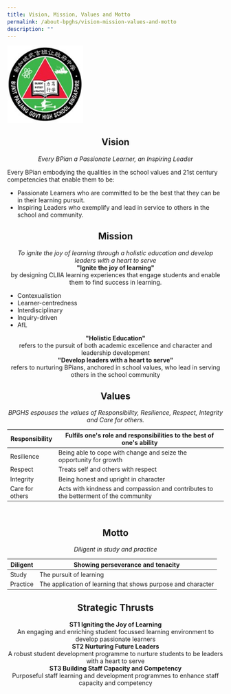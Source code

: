 ```yaml
---
title: Vision, Mission, Values and Motto
permalink: /about-bpghs/vision-mission-values-and-motto
description: ""
---
```

<img src="/images/logo.jpeg" 
     style="width:35%">
<h2><center>Vision</center></h2>
<center><em>Every BPian a Passionate Learner, an Inspiring Leader</em></center>

Every BPian embodying the qualities in the school values and 21st century competencies that enable them to be:
* Passionate Learners who are committed to be the best that they can be in their learning pursuit.
* Inspiring Leaders who exemplify and lead in service to others in the school and community.


<h2><center>Mission</center></h2>
<center><em>To ignite the joy of learning through a holistic education and develop leaders with a heart to serve</em></center>

<center><strong>"Ignite the joy of learning"</strong></center>
<center>by designing CLIIA learning experiences that engage students and enable them to find success in learning.</center>

* Contexualistion
* Learner-centredness
* Interdisciplinary
* Inquiry-driven
* AfL

<center><strong>"Holistic Education"</strong></center>
<center>refers to the pursuit of both academic excellence and character and leadership development</center>

<center><strong>"Develop leaders with a heart to serve"</strong></center>
<center>refers to nurturing BPians, anchored in school values, who lead in serving others in the school community</center>


<h2><center>Values</center></h2>

<center><em>BPGHS espouses the values of Responsibility, Resilience, Respect, Integrity and Care for others.</center></em>




| Responsibility | Fulfils one's role and responsibilities to the best of one's ability |
|---|---|
| Resilience | Being able to cope with change and seize the opportunity for growth |
| Respect | Treats self and others with respect |
| Integrity | Being honest and upright in character |
| Care for others | Acts with kindness and compassion and contributes to the betterment of the community |



<br>


<h2><center>Motto</center></h2>
<center><em>Diligent in study and practice</em></center>



| Diligent | Showing perseverance and tenacity |
|---|---|
| Study | The pursuit of learning |
| Practice | The application of learning that shows purpose and character |




<h2><center>Strategic Thrusts</center></h2>

<center><strong>ST1 Igniting the Joy of Learning</strong></center>

<center>An engaging and enriching student focussed learning environment to develop passionate learners</center>

<center><strong>ST2 Nurturing Future Leaders</strong></center>

<center>A robust student development programme to nurture students to be leaders with a heart to serve</center>

<center><strong>ST3 Building Staff Capacity and Competency</strong></center>

<center>Purposeful staff learning and development programmes to enhance staff capacity and competency</center>